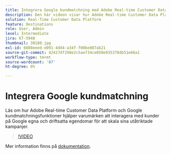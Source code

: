 ```yaml
---
title: Integrera Google kundmatchning med Adobe Real-time Customer Data Platform
description: Den här videon visar hur Adobe Real-time Customer Data Platform och Google kundmatchningsfunktioner hjälper varumärken att interagera med kunder på Google ägda och styrda egendomar för att skala sina utåtriktade kampanjer.
solution: Real-Time Customer Data Platform
feature: Destinations
role: User, Admin
level: Intermediate
jira: KT-5948
thumbnail: 38180.jpg
exl-id: 6888eeed-e091-4dd4-a34f-f00be887ab21
source-git-commit: 42427df298e2c5ae734ce050e935378db51e66a1
workflow-type: tm+mt
source-wordcount: '87'
ht-degree: 0%

---
```


# Integrera Google kundmatchning

Läs om hur Adobe Real-time Customer Data Platform och Google kundmatchningsfunktioner hjälper varumärken att interagera med kunder på Google egna och driftsatta egendomar för att skala sina utåtriktade kampanjer.

>[!VIDEO](https://video.tv.adobe.com/v/38180?quality=12&learn=on)

Mer information finns på [dokumentation](https://experienceleague.adobe.com/docs/experience-platform/destinations/catalog/advertising/google-customer-match.html).
